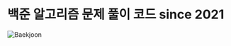 # 백준 알고리즘 문제 풀이 코드 since 2021
![Baekjoon](https://user-images.githubusercontent.com/94885018/193815017-5ca5d542-4cab-4b9b-814e-358b786e115b.png)

